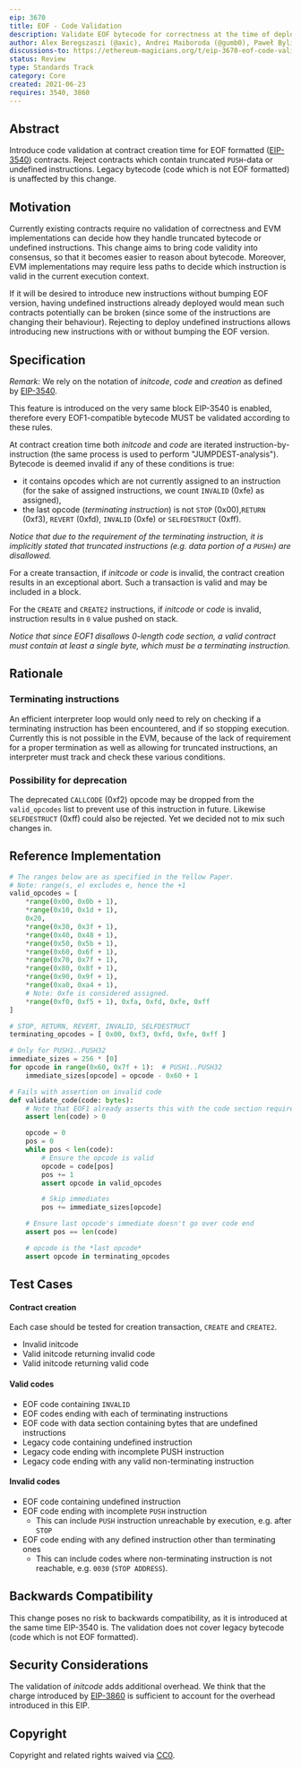 ```yaml
---
eip: 3670
title: EOF - Code Validation
description: Validate EOF bytecode for correctness at the time of deployment.
author: Alex Beregszaszi (@axic), Andrei Maiboroda (@gumb0), Paweł Bylica (@chfast)
discussions-to: https://ethereum-magicians.org/t/eip-3670-eof-code-validation/6693
status: Review
type: Standards Track
category: Core
created: 2021-06-23
requires: 3540, 3860
---
```


## Abstract

Introduce code validation at contract creation time for EOF formatted ([EIP-3540](./eip-3540.md)) contracts. Reject contracts which contain truncated `PUSH`-data or undefined instructions. Legacy bytecode (code which is not EOF formatted) is unaffected by this change.

## Motivation

Currently existing contracts require no validation of correctness and EVM implementations can decide how they handle truncated bytecode or undefined instructions. This change aims to bring code validity into consensus, so that it becomes easier to reason about bytecode. Moreover, EVM implementations may require less paths to decide which instruction is valid in the current execution context.

If it will be desired to introduce new instructions without bumping EOF version, having undefined instructions already deployed would mean such contracts potentially can be broken (since some of the instructions are changing their behaviour). Rejecting to deploy undefined instructions allows introducing new instructions with or without bumping the EOF version.

## Specification

*Remark:* We rely on the notation of *initcode*, *code* and *creation* as defined by [EIP-3540](./eip-3540.md).

This feature is introduced on the very same block EIP-3540 is enabled, therefore every EOF1-compatible bytecode MUST be validated according to these rules.

At contract creation time both *initcode* and *code* are iterated instruction-by-instruction (the same process is used to perform "JUMPDEST-analysis"). Bytecode is deemed invalid if any of these conditions is true:
- it contains opcodes which are not currently assigned to an instruction (for the sake of assigned instructions, we count `INVALID` (0xfe) as assigned),
- the last opcode (*terminating instruction*) is not `STOP` (0x00),`RETURN` (0xf3), `REVERT` (0xfd), `INVALID` (0xfe) or `SELFDESTRUCT` (0xff).

*Notice that due to the requirement of the terminating instruction, it is implicitly stated that truncated instructions (e.g. data portion of a `PUSHn`) are disallowed.*

For a create transaction, if *initcode* or *code* is invalid, the contract creation results in an exceptional abort. Such a transaction is valid and may be included in a block.

For the `CREATE` and `CREATE2` instructions, if *initcode* or *code* is invalid, instruction results in `0` value pushed on stack.

*Notice that since EOF1 disallows 0-length code section, a valid contract must contain at least a single byte, which must be a terminating instruction.*

## Rationale

### Terminating instructions

An efficient interpreter loop would only need to rely on checking if a terminating instruction has been encountered, and if so stopping execution. Currently this is not possible in the EVM, because of the lack of requirement for a proper termination as well as allowing for truncated instructions, an interpreter must track and check these various conditions.

### Possibility for deprecation

The deprecated `CALLCODE` (0xf2) opcode may be dropped from the `valid_opcodes` list to prevent use of this instruction in future. Likewise `SELFDESTRUCT` (0xff) could also be rejected. Yet we decided not to mix such changes in.

## Reference Implementation

```python
# The ranges below are as specified in the Yellow Paper.
# Note: range(s, e) excludes e, hence the +1
valid_opcodes = [
    *range(0x00, 0x0b + 1),
    *range(0x10, 0x1d + 1),
    0x20,
    *range(0x30, 0x3f + 1),
    *range(0x40, 0x48 + 1),
    *range(0x50, 0x5b + 1),
    *range(0x60, 0x6f + 1),
    *range(0x70, 0x7f + 1),
    *range(0x80, 0x8f + 1),
    *range(0x90, 0x9f + 1),
    *range(0xa0, 0xa4 + 1),
    # Note: 0xfe is considered assigned.
    *range(0xf0, 0xf5 + 1), 0xfa, 0xfd, 0xfe, 0xff
]

# STOP, RETURN, REVERT, INVALID, SELFDESTRUCT
terminating_opcodes = [ 0x00, 0xf3, 0xfd, 0xfe, 0xff ]

# Only for PUSH1..PUSH32
immediate_sizes = 256 * [0]
for opcode in range(0x60, 0x7f + 1):  # PUSH1..PUSH32
    immediate_sizes[opcode] = opcode - 0x60 + 1

# Fails with assertion on invalid code
def validate_code(code: bytes):
    # Note that EOF1 already asserts this with the code section requirements
    assert len(code) > 0

    opcode = 0
    pos = 0
    while pos < len(code):
        # Ensure the opcode is valid
        opcode = code[pos]
        pos += 1
        assert opcode in valid_opcodes

        # Skip immediates
        pos += immediate_sizes[opcode]

    # Ensure last opcode's immediate doesn't go over code end
    assert pos == len(code)

    # opcode is the *last opcode*
    assert opcode in terminating_opcodes
```

## Test Cases

#### Contract creation

Each case should be tested for creation transaction, `CREATE` and `CREATE2`.

- Invalid initcode
- Valid initcode returning invalid code
- Valid initcode returning valid code

#### Valid codes

- EOF code containing `INVALID`
- EOF codes ending with each of terminating instructions
- EOF code with data section containing bytes that are undefined instructions
- Legacy code containing undefined instruction
- Legacy code ending with incomplete PUSH instruction
- Legacy code ending with any valid non-terminating instruction

#### Invalid codes

- EOF code containing undefined instruction
- EOF code ending with incomplete `PUSH` instruction
    - This can include `PUSH` instruction unreachable by execution, e.g. after `STOP`
- EOF code ending with any defined instruction other than terminating ones
    - This can include codes where non-terminating instruction is not reachable, e.g. `0030` (`STOP ADDRESS`).

## Backwards Compatibility

This change poses no risk to backwards compatibility, as it is introduced at the same time EIP-3540 is. The validation does not cover legacy bytecode (code which is not EOF formatted).

## Security Considerations

The validation of *initcode* adds additional overhead.  We think that the charge introduced by [EIP-3860](./eip-3860.md) is sufficient to account for the overhead introduced in this EIP.

## Copyright

Copyright and related rights waived via [CC0](https://creativecommons.org/publicdomain/zero/1.0/).
